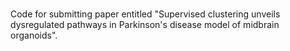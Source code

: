 # 
Code for submitting paper entitled "Supervised clustering unveils dysregulated pathways in Parkinson's disease model of midbrain organoids".
